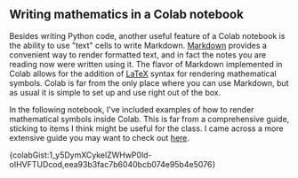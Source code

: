 ## Writing mathematics in a Colab notebook

Besides writing Python code, another useful feature of a Colab notebook is the ability to use "text" cells to write Markdown. [Markdown](https://en.wikipedia.org/wiki/Markdown) provides a convenient way to render formatted text, and in fact the notes you are reading now were written using it. The flavor of Markdown implemented in Colab allows for the addition of [LaTeX](https://en.wikipedia.org/wiki/LaTeX) syntax for rendering mathematical symbols. Colab is far from the only place where you can use Markdown, but as usual it is simple to set up and use right out of the box.

In the following notebook, I've included examples of how to render mathematical symbols inside Colab. This is far from a comprehensive guide, sticking to items I think might be useful for the class. I came across a more extensive guide you may want to check out [here](https://ashki23.github.io/markdown-latex.html).

{colabGist:1_y5DymXCykelZWHwP0ld-oIHVFTUDcod,eea93b3fac7b6040bcb074e95b4e5076}